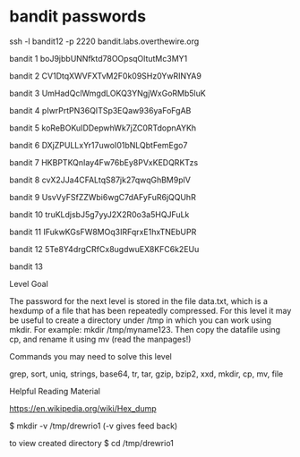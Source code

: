 # bandit passwords

ssh -l bandit12 -p 2220 bandit.labs.overthewire.org

bandit 1 boJ9jbbUNNfktd78OOpsqOltutMc3MY1

bandit 2 CV1DtqXWVFXTvM2F0k09SHz0YwRINYA9

bandit 3 UmHadQclWmgdLOKQ3YNgjWxGoRMb5luK

bandit 4 pIwrPrtPN36QITSp3EQaw936yaFoFgAB

bandit 5 koReBOKuIDDepwhWk7jZC0RTdopnAYKh

bandit 6 DXjZPULLxYr17uwoI01bNLQbtFemEgo7

bandit 7 HKBPTKQnIay4Fw76bEy8PVxKEDQRKTzs

bandit 8 cvX2JJa4CFALtqS87jk27qwqGhBM9plV

bandit 9 UsvVyFSfZZWbi6wgC7dAFyFuR6jQQUhR

bandit 10 truKLdjsbJ5g7yyJ2X2R0o3a5HQJFuLk

bandit 11 IFukwKGsFW8MOq3IRFqrxE1hxTNEbUPR

bandit 12 5Te8Y4drgCRfCx8ugdwuEX8KFC6k2EUu

bandit 13 



Level Goal

The password for the next level is stored in the file data.txt, which is a hexdump of a file that has been repeatedly compressed. For this level it may be useful to create a directory under /tmp in which you can work using mkdir. For example: mkdir /tmp/myname123. Then copy the datafile using cp, and rename it using mv (read the manpages!)

Commands you may need to solve this level

grep, sort, uniq, strings, base64, tr, tar, gzip, bzip2, xxd, mkdir, cp, mv, file

Helpful Reading Material

https://en.wikipedia.org/wiki/Hex_dump

$ mkdir -v /tmp/drewrio1   (-v gives feed back)

to view created directory $ cd /tmp/drewrio1
